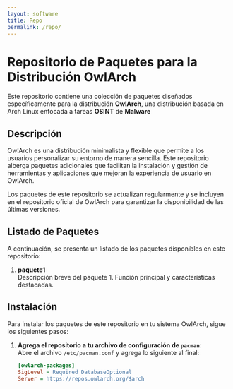 ```yaml
---
layout: software
title: Repo
permalink: /repo/
---
```


# Repositorio de Paquetes para la Distribución OwlArch

Este repositorio contiene una colección de paquetes diseñados específicamente para la distribución **OwlArch**, una distribución basada en Arch Linux enfocada a tareas **OSINT** de **Malware**

## Descripción

OwlArch es una distribución minimalista y flexible que permite a los usuarios personalizar su entorno de manera sencilla. Este repositorio alberga paquetes adicionales que facilitan la instalación y gestión de herramientas y aplicaciones que mejoran la experiencia de usuario en OwlArch.

Los paquetes de este repositorio se actualizan regularmente y se incluyen en el repositorio oficial de OwlArch para garantizar la disponibilidad de las últimas versiones.

## Listado de Paquetes

A continuación, se presenta un listado de los paquetes disponibles en este repositorio:

1. **paquete1**  
   Descripción breve del paquete 1. Función principal y características destacadas.

## Instalación

Para instalar los paquetes de este repositorio en tu sistema OwlArch, sigue los siguientes pasos:

1. **Agrega el repositorio a tu archivo de configuración de `pacman`:**  
   Abre el archivo `/etc/pacman.conf` y agrega lo siguiente al final:

   ```ini
   [owlarch-packages]
   SigLevel = Required DatabaseOptional
   Server = https://repos.owlarch.org/$arch
